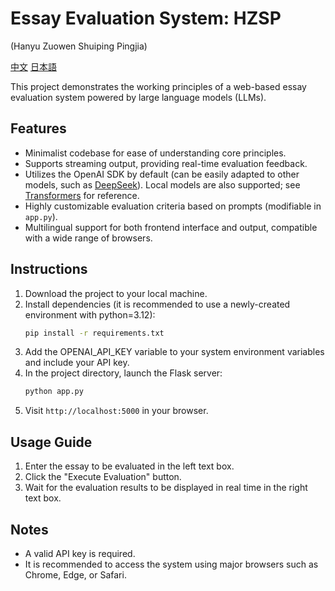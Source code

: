 # Essay Evaluation System: HZSP 

(Hanyu Zuowen Shuiping Pingjia)

[中文](https://github.com/wd-github-2017/HZSP/blob/main/README_ZH.md) [日本語](https://github.com/wd-github-2017/HZSP/blob/main/README_JP.md)

This project demonstrates the working principles of a web-based essay evaluation system powered by large language models (LLMs).

## Features

- Minimalist codebase for ease of understanding core principles.
- Supports streaming output, providing real-time evaluation feedback.
- Utilizes the OpenAI SDK by default (can be easily adapted to other models, such as [DeepSeek](https://api-docs.deepseek.com/)). Local models are also supported; see [Transformers](https://huggingface.co/docs/transformers/index) for reference.
- Highly customizable evaluation criteria based on prompts (modifiable in `app.py`).
- Multilingual support for both frontend interface and output, compatible with a wide range of browsers.

## Instructions

1. Download the project to your local machine.
2. Install dependencies (it is recommended to use a newly-created environment with python=3.12):
   ```bash
   pip install -r requirements.txt
   ```
3. Add the OPENAI_API_KEY variable to your system environment variables and include your API key.
4. In the project directory, launch the Flask server:
   ```bash
   python app.py
   ```
5. Visit `http://localhost:5000` in your browser.

## Usage Guide

1. Enter the essay to be evaluated in the left text box.
2. Click the "Execute Evaluation" button.
3. Wait for the evaluation results to be displayed in real time in the right text box.

## Notes

- A valid API key is required.
- It is recommended to access the system using major browsers such as Chrome, Edge, or Safari.